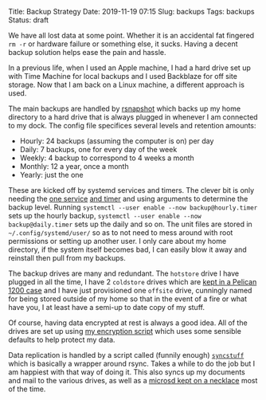Title: Backup Strategy
Date: 2019-11-19 07:15
Slug: backups
Tags: backups
Status: draft

We have all lost data at some point. Whether it is an accidental fat fingered `rm -r` or hardware failure or something else, it sucks. Having a decent backup solution helps ease the pain and hassle.

In a previous life, when I used an Apple machine, I had a hard drive set up with Time Machine for local backups and I used Backblaze for off site storage. Now that I am back on a Linux machine, a different approach is used.

The main backups are handled by [rsnapshot](https://rsnapshot.org/) which backs up my home directory to a hard drive that is always plugged in whenever I am connected to my dock. The config file specifices several levels and retention amounts:

* Hourly: 24 backups (assuming the computer is on) per day
* Daily: 7 backups, one for every day of the week
* Weekly: 4 backup to correspond to 4 weeks a month
* Monthly: 12 a year, once a month
* Yearly: just the one

These are kicked off by systemd services and timers. The clever bit is only needing the [one service]({static}/media/scripts/backup@.service) [and timer]({static}/media/scripts/backup@.timer) and using arguments to determine the backup level. Running `systemctl --user enable --now backup@hourly.timer` sets up the hourly backup, `systemctl --user enable --now backup@daily.timer` sets up the daily and so on. The unit files are stored in `~/.config/systemd/user/` so as to not need to mess around with root permissions or setting up another user. I only care about my home directory, if the system itself becomes bad, I can easily blow it away and reinstall then pull from my backups.

The backup drives are many and redundant. The `hotstore` drive I have plugged in all the time, I have 2 `coldstore` drives which are [kept in a Pelican 1200 case](/2019/03/31/backup-day) and I have just provisioned one `offsite` drive, cunningly named for being stored outside of my home so that in the event of a fire or what have you, I at least have a semi-up to date copy of my stuff.

Of course, having data encrypted at rest is always a good idea. All of the drives are set up using [my encryption script]({static}/media/scripts/cryptdrive) which uses some sensible defaults to help protect my data.

Data replication is handled by a script called (funnily enough) [`syncstuff`]({static}/media/scripts/syncstuff) which is basically a wrapper around rsync. Takes a while to do the job but I am happiest with that way of doing it. This also syncs up my documents and mail to the various drives, as well as a [microsd kept on a necklace](https://n-o-d-e.shop/collections/frontpage/products/digital-dogtag) most of the time.

